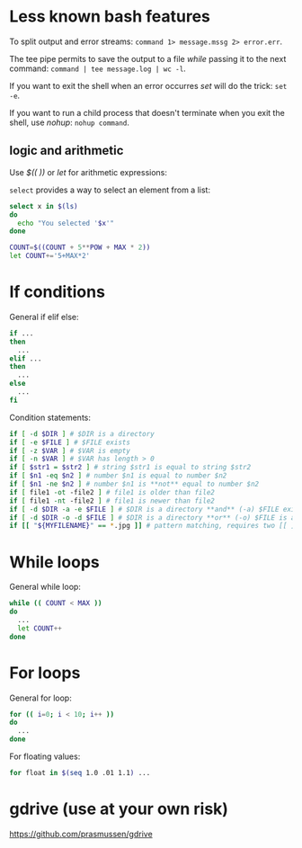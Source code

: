 # Less known bash features

To split output and error streams: 
`command 1> message.mssg 2> error.err`.

The tee pipe permits to save the output to a file *while* passing it to the next command: 
`command | tee message.log | wc -l`.

If you want to exit the shell when an error occurres *set* will do the trick: `set -e`.

If you want to run a child process that doesn't terminate when you exit the shell, use *nohup*: `nohup command`.

## logic and arithmetic

Use *$(( ))* or *let* for arithmetic expressions:

`select` provides a way to select an element from a list:
```bash
select x in $(ls)
do
  echo "You selected '$x'"
done
```

```bash
COUNT=$((COUNT + 5**POW + MAX * 2))
let COUNT+='5+MAX*2'
```

# If conditions

General if elif else:

```bash
if ...
then
  ...
elif ...
then
  ...
else
  ...
fi
```

Condition statements:

```bash
if [ -d $DIR ] # $DIR is a directory
if [ -e $FILE ] # $FILE exists
if [ -z $VAR ] # $VAR is empty
if [ -n $VAR ] # $VAR has length > 0
if [ $str1 = $str2 ] # string $str1 is equal to string $str2
if [ $n1 -eq $n2 ] # number $n1 is equal to number $n2
if [ $n1 -ne $n2 ] # number $n1 is **not** equal to number $n2
if [ file1 -ot -file2 ] # file1 is older than file2
if [ file1 -nt -file2 ] # file1 is newer than file2
if [ -d $DIR -a -e $FILE ] # $DIR is a directory **and** (-a) $FILE exists
if [ -d $DIR -o -d $FILE ] # $DIR is a directory **or** (-o) $FILE is a directory
if [[ "${MYFILENAME}" == *.jpg ]] # pattern matching, requires two [[ ]]
```

# While loops

General while loop:

```bash
while (( COUNT < MAX ))
do 
  ...
  let COUNT++
done
```

# For loops

General for loop:
```bash
for (( i=0; i < 10; i++ ))
do
  ...
done
```

For floating values:
```bash
for float in $(seq 1.0 .01 1.1) ...
```

# gdrive (use at your own risk)
https://github.com/prasmussen/gdrive
